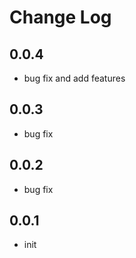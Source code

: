 # Change Log

## 0.0.4

- bug fix and add features

## 0.0.3

- bug fix

## 0.0.2

- bug fix

## 0.0.1

- init
